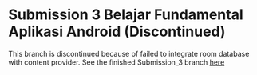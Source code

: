# Submission 3 Belajar Fundamental Aplikasi Android (Discontinued)

This branch is discontinued because of failed to integrate room database with content provider. See the finished Submission_3 branch <a href="https://github.com/adhytianara/fundamental-android/tree/Submission_3">here</a>
